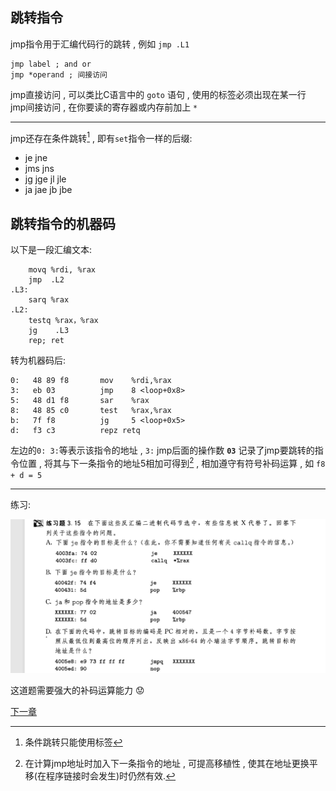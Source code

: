 ## 跳转指令
jmp指令用于汇编代码行的跳转 , 例如 `jmp .L1`
```
jmp label ; and or
jmp *operand ; 间接访问
```
jmp直接访问 , 可以类比C语言中的 `goto` 语句 , 使用的标签必须出现在某一行  
jmp间接访问 , 在你要读的寄存器或内存前加上 ` * `  

---

jmp还存在条件跳转[^1] , 即有` set `指令一样的后缀:
- je jne
- jms jns
- jg jge jl jle
- ja jae jb jbe  
[^1]:条件跳转只能使用标签  

## 跳转指令的机器码
以下是一段汇编文本:
```
    movq %rdi, %rax
    jmp  .L2
.L3:
    sarq %rax
.L2:
    testq %rax，%rax
    jg    .L3
    rep; ret 
```
转为机器码后:
```
0:   48 89 f8       mov    %rdi,%rax
3:   eb 03          jmp    8 <loop+0x8>
5:   48 d1 f8       sar    %rax
8:   48 85 c0       test   %rax,%rax
b:   7f f8          jg     5 <loop+0x5>
d:   f3 c3          repz retq
```
左边的`0: 3:`等表示该指令的地址 , `3:` jmp后面的操作数 **`03`** 记录了jmp要跳转的指令位置 , 将其与下一条指令的地址5相加可得到[^2] , 相加遵守有符号补码运算 , 如 `f8 + d = 5` 
[^2]:在计算jmp地址时加入下一条指令的地址 , 可提高移植性 , 使其在地址更换平移(在程序链接时会发生)时仍然有效.  
---
练习:  

![3.15JMP](./picturefield/3.15.png)

这道题需要强大的补码运算能力 :worried:


[下一章](3.16_17_18-ifelse.md)